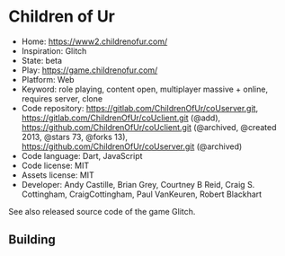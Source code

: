 # Children of Ur

- Home: https://www2.childrenofur.com/
- Inspiration: Glitch
- State: beta
- Play: https://game.childrenofur.com/
- Platform: Web
- Keyword: role playing, content open, multiplayer massive + online, requires server, clone
- Code repository: https://gitlab.com/ChildrenOfUr/coUserver.git, https://gitlab.com/ChildrenOfUr/coUclient.git (@add), https://github.com/ChildrenOfUr/coUclient.git (@archived, @created 2013, @stars 73, @forks 13), https://github.com/ChildrenOfUr/coUserver.git (@archived)
- Code language: Dart, JavaScript
- Code license: MIT
- Assets license: MIT
- Developer: Andy Castille, Brian Grey, Courtney B Reid, Craig S. Cottingham, CraigCottingham, Paul VanKeuren, Robert Blackhart

See also released source code of the game Glitch.

## Building
